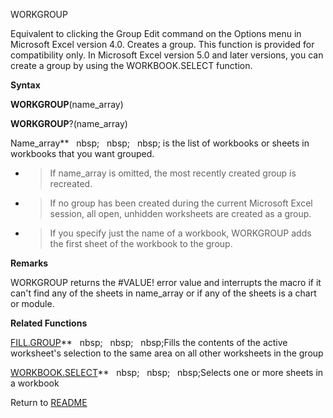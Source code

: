 WORKGROUP

Equivalent to clicking the Group Edit command on the Options menu in
Microsoft Excel version 4.0. Creates a group. This function is provided
for compatibility only. In Microsoft Excel version 5.0 and later
versions, you can create a group by using the WORKBOOK.SELECT function.

**Syntax**

**WORKGROUP**(name\_array)

**WORKGROUP**?(name\_array)

Name\_array**&nbsp;&nbsp;&nbsp;nbsp;&nbsp;&nbsp;&nbsp;nbsp;&nbsp;&nbsp;&nbsp;nbsp;&nbsp;is the list of workbooks or sheets in
workbooks that you want grouped.

  - > If name\_array is omitted, the most recently created group is
    > recreated.

  - > If no group has been created during the current Microsoft Excel
    > session, all open, unhidden worksheets are created as a group.

  - > If you specify just the name of a workbook, WORKGROUP adds the
    > first sheet of the workbook to the group.


**Remarks**

WORKGROUP returns the \#VALUE\! error value and interrupts the macro if
it can't find any of the sheets in name\_array or if any of the sheets
is a chart or module.

**Related Functions**

[FILL.GROUP](FILL.GROUP.md)**&nbsp;&nbsp;&nbsp;nbsp;&nbsp;&nbsp;&nbsp;nbsp;&nbsp;&nbsp;&nbsp;nbsp;Fills the contents of the active worksheet's
selection to the same area on all other worksheets in the group

[WORKBOOK.SELECT](WORKBOOK.SELECT.md)**&nbsp;&nbsp;&nbsp;nbsp;&nbsp;&nbsp;&nbsp;nbsp;&nbsp;&nbsp;&nbsp;nbsp;Selects one or more sheets in a
workbook



Return to [README](README.md)

